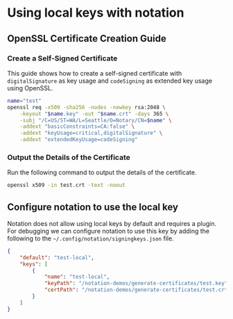 # Using local keys with notation 

## OpenSSL Certificate Creation Guide

### Create a Self-Signed Certificate

This guide shows how to create a self-signed certificate with `digitalSignature` as key usage and `codeSigning` as extended key usage using OpenSSL.

```bash
name="test"
openssl req -x509 -sha256 -nodes -newkey rsa:2048 \
    -keyout "$name.key" -out "$name.crt" -days 365 \
    -subj "/C=US/ST=WA/L=Seattle/O=Notary/CN=$name" \
    -addext "basicConstraints=CA:false" \
    -addext "keyUsage=critical,digitalSignature" \
    -addext "extendedKeyUsage=codeSigning"
```

### Output the Details of the Certificate

Run the following command to output the details of the certificate.

```bash
openssl x509 -in test.crt -text -noout
```

## Configure notation to use the local key

Notation does not allow using local keys by default and requires a plugin. 
For debugging we can configure notation to use this key by adding 
the following to the `~/.config/notation/signingkeys.json` file.

```json
{
    "default": "test-local",
    "keys": [
        {
            "name": "test-local",
            "keyPath": "/notation-demos/generate-certificates/test.key",
            "certPath": "/notation-demos/generate-certificates/test.crt"
        }
    ]
}
```
